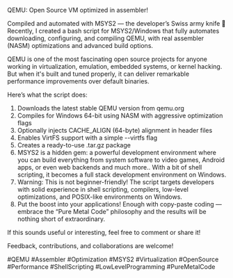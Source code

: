 
QEMU: Open Source VM optimized in assembler!

Compiled and automated with MSYS2 — the developer’s Swiss army knife
🔧 Recently, I created a bash script for MSYS2/Windows that fully automates downloading, configuring, and compiling QEMU, with real assembler (NASM) optimizations and advanced build options.

QEMU is one of the most fascinating open source projects for anyone working in virtualization, emulation, embedded systems, or kernel hacking. But when it's built and tuned properly, it can deliver remarkable performance improvements over default binaries.

Here’s what the script does:

1) Downloads the latest stable QEMU version from qemu.org
2) Compiles for Windows 64-bit using NASM with aggressive optimization flags
3) Optionally injects CACHE_ALIGN (64-byte) alignment in header files
4) Enables VirtFS support with a simple --virtfs flag
5) Creates a ready-to-use .tar.gz package
6) MSYS2 is a hidden gem: a powerful development environment where you can build everything from system software to video games, Android apps, or even web backends and much more..
 With a bit of shell scripting, it becomes a full stack development environment on Windows.
7) Warning: This is not beginner-friendly!
 The script targets developers with solid experience in shell scripting, compilers, low-level optimizations, and POSIX-like environments on Windows.
8) Put the boost into your applications!
 Enough with copy-paste coding — embrace the “Pure Metal Code” philosophy and the results will be nothing short of extraordinary.

If this sounds useful or interesting, feel free to comment or share it!

Feedback, contributions, and collaborations are welcome!

#QEMU #Assembler #Optimization #MSYS2 #Virtualization #OpenSource #Performance #ShellScripting #LowLevelProgramming #PureMetalCode
